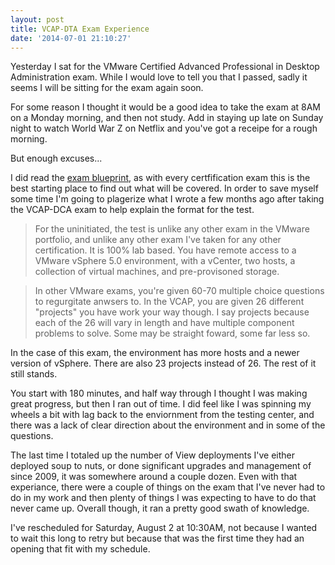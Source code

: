 ```yaml
---
layout: post
title: VCAP-DTA Exam Experience
date: '2014-07-01 21:10:27'
---
```


Yesterday I sat for the VMware Certified Advanced Professional in Desktop Administration exam. While I would love to tell you that I passed, sadly it seems I will be sitting for the exam again soon.

For some reason I thought it would be a good idea to take the exam at 8AM on a Monday morning, and then not study. Add in staying up late on Sunday night to watch World War Z on Netflix and you've got a receipe for a rough morning.

But enough excuses...

I did read the [exam blueprint](http://mylearn.vmware.com/mgrReg/plan.cfm?plan=44696&ui=www_cert), as with every certfification exam this is the best starting place to find out what will be covered. In order to save myself some time I'm going to plagerize what I wrote a few months ago after taking the VCAP-DCA exam to help explain the format for the test.

> For the uninitiated, the test is unlike any other exam in the VMware portfolio, and unlike any other exam I've taken for any other certification. It is 100% lab based. You have remote access to a VMware vSphere 5.0 environment, with a vCenter, two hosts, a collection of virtual machines, and pre-provisoned storage.

>In other VMware exams, you're given 60-70 multiple choice questions to regurgitate anwsers to. In the VCAP, you are given 26 different "projects" you have work your way though. I say projects because each of the 26 will vary in length and have multiple component problems to solve. Some may be straight foward, some far less so.

In the case of this exam, the environment has more hosts and a newer version of vSphere. There are also 23 projects instead of 26. The rest of it still stands.

You start with 180 minutes, and half way through I thought I was making great progress, but then I ran out of time. I did feel like I was spinning my wheels a bit with lag back to the enviornment from the testing center, and there was a lack of clear direction about the environment and in some of the questions.

The last time I totaled up the number of View deployments I've either deployed soup to nuts, or done significant upgrades and management of since 2009, it was somewhere around a couple dozen. Even with that experiance, there were a couple of things on the exam that I've never had to do in my work and then plenty of things I was expecting to have to do that never came up. Overall though, it ran a pretty good swath of knowledge.

I've rescheduled for Saturday, August 2 at 10:30AM, not because I wanted to wait this long to retry but because that was the first time they had an opening that fit with my schedule.